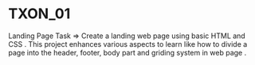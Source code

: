 # TXON_01
Landing Page Task => 
Create a landing web page using basic HTML and CSS . This project enhances various aspects to learn like how to divide a page into the header, footer, body part and griding system in web page .
